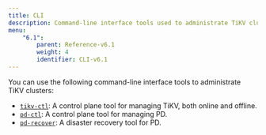 ```yaml
---
title: CLI
description: Command-line interface tools used to administrate TiKV clusters
menu:
    "6.1":
        parent: Reference-v6.1
        weight: 4
        identifier: CLI-v6.1
---
```


You can use the following command-line interface tools to administrate TiKV clusters:

* [`tikv-ctl`](../tikv-ctl): A control plane tool for managing TiKV, both online and offline.
* [`pd-ctl`](../pd-ctl): A control plane tool for managing PD.
* [`pd-recover`](../pd-recover): A disaster recovery tool for PD.
